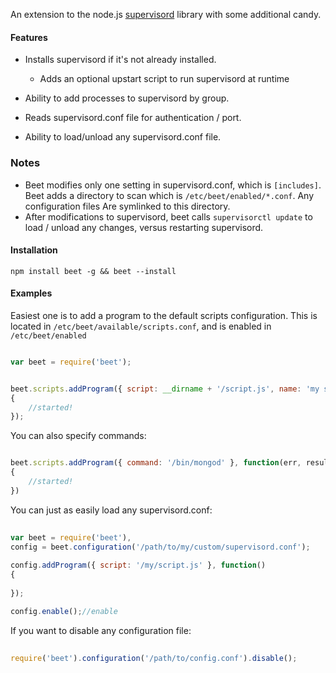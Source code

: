 An extension to the node.js [supervisord](https://github.com/spiceapps/supervisord) library with some additional candy. 

#### Features

- Installs supervisord if it's not already installed.
	- Adds an optional upstart script to run supervisord at runtime

- Ability to add processes to supervisord by group.
- Reads supervisord.conf file for authentication / port.    
- Ability to load/unload any supervisord.conf file.

                                     
### Notes
                                
- Beet modifies only one setting in supervisord.conf, which is `[includes]`. Beet adds a directory to scan which is `/etc/beet/enabled/*.conf`. Any configuration files
Are symlinked to this directory. 
- After modifications to supervisord, beet calls `supervisorctl update` to load / unload any changes, versus restarting supervisord.        

#### Installation

	npm install beet -g && beet --install

#### Examples

Easiest one is to add a program to the default scripts configuration. This is located in `/etc/beet/available/scripts.conf`, and
is enabled in `/etc/beet/enabled` 

```javascript

var beet = require('beet');


beet.scripts.addProgram({ script: __dirname + '/script.js', name: 'my script' }, function(err, result)
{
	//started!
});                    

```    

You can also specify commands:
   
```javascript                 

beet.scripts.addProgram({ command: '/bin/mongod' }, function(err, result)
{
	//started!
})            

````
                                
You can just as easily load any supervisord.conf:

```javascript
   
var beet = require('beet'),
config = beet.configuration('/path/to/my/custom/supervisord.conf');          
                    
config.addProgram({ script: '/my/script.js' }, function()
{
	
});

config.enable();//enable

```                     

If you want to disable any configuration file:

```javascript
   
require('beet').configuration('/path/to/config.conf').disable();

```        
                                            
